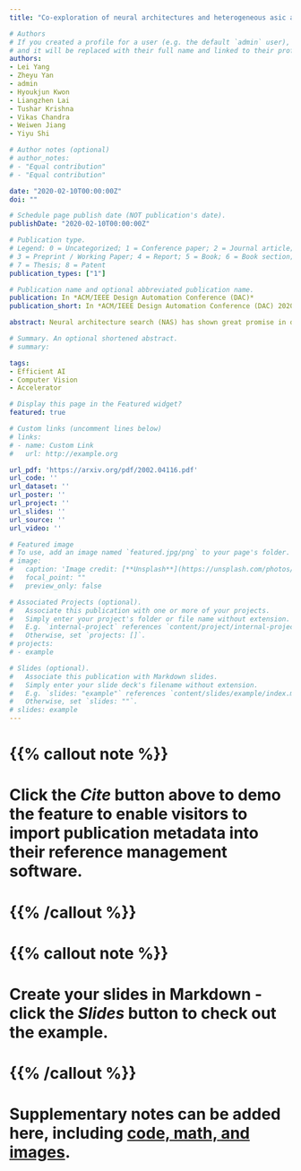 ```yaml
---
title: "Co-exploration of neural architectures and heterogeneous asic accelerator designs targeting multiple tasks"

# Authors
# If you created a profile for a user (e.g. the default `admin` user), write the username (folder name) here 
# and it will be replaced with their full name and linked to their profile.
authors:
- Lei Yang
- Zheyu Yan
- admin
- Hyoukjun Kwon
- Liangzhen Lai
- Tushar Krishna
- Vikas Chandra 
- Weiwen Jiang
- Yiyu Shi

# Author notes (optional)
# author_notes:
# - "Equal contribution"
# - "Equal contribution"

date: "2020-02-10T00:00:00Z"
doi: ""

# Schedule page publish date (NOT publication's date).
publishDate: "2020-02-10T00:00:00Z"

# Publication type.
# Legend: 0 = Uncategorized; 1 = Conference paper; 2 = Journal article;
# 3 = Preprint / Working Paper; 4 = Report; 5 = Book; 6 = Book section;
# 7 = Thesis; 8 = Patent
publication_types: ["1"]

# Publication name and optional abbreviated publication name.
publication: In *ACM/IEEE Design Automation Conference (DAC)*
publication_short: In *ACM/IEEE Design Automation Conference (DAC) 2020*

abstract: Neural architecture search (NAS) has shown great promise in designing state-of-the-art (SOTA) models that are both accurate and efficient. Recently, two-stage NAS, e.g. BigNAS, decouples the model training and searching process and achieves remarkable search efficiency and accuracy. Two-stage NAS requires sampling from the search space during training, which directly impacts the accuracy of the final searched models. While uniform sampling has been widely used for its simplicity, it is agnostic of the model performance Pareto front, which is the main focus in the search process, and thus, misses opportunities to further improve the model accuracy. In this work, we propose AttentiveNAS that focuses on improving the sampling strategy to achieve better performance Pareto. We also propose algorithms to efficiently and effectively identify the networks on the Pareto during training. Without extra re-training or post-processing, we can simultaneously obtain a large number of networks across a wide range of FLOPs. Our discovered model family, AttentiveNAS models, achieves top-1 accuracy from 77.3% to 80.7% on ImageNet, and outperforms SOTA models, including BigNAS and Once-for-All networks. We also achieve ImageNet accuracy of 80.1% with only 491 MFLOPs.

# Summary. An optional shortened abstract.
# summary: 

tags: 
- Efficient AI
- Computer Vision
- Accelerator

# Display this page in the Featured widget?
featured: true

# Custom links (uncomment lines below)
# links:
# - name: Custom Link
#   url: http://example.org

url_pdf: 'https://arxiv.org/pdf/2002.04116.pdf'
url_code: ''
url_dataset: ''
url_poster: ''
url_project: ''
url_slides: ''
url_source: ''
url_video: ''

# Featured image
# To use, add an image named `featured.jpg/png` to your page's folder. 
# image:
#   caption: 'Image credit: [**Unsplash**](https://unsplash.com/photos/pLCdAaMFLTE)'
#   focal_point: ""
#   preview_only: false

# Associated Projects (optional).
#   Associate this publication with one or more of your projects.
#   Simply enter your project's folder or file name without extension.
#   E.g. `internal-project` references `content/project/internal-project/index.md`.
#   Otherwise, set `projects: []`.
# projects:
# - example

# Slides (optional).
#   Associate this publication with Markdown slides.
#   Simply enter your slide deck's filename without extension.
#   E.g. `slides: "example"` references `content/slides/example/index.md`.
#   Otherwise, set `slides: ""`.
# slides: example
---
```


# {{% callout note %}}
# Click the *Cite* button above to demo the feature to enable visitors to import publication metadata into their reference management software.
# {{% /callout %}}
 
# {{% callout note %}}
# Create your slides in Markdown - click the *Slides* button to check out the example.
# {{% /callout %}}
 
# Supplementary notes can be added here, including [code, math, and images](https://wowchemy.com/docs/writing-markdown-latex/).

